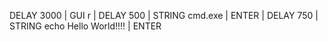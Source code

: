 DELAY 3000 |
 GUI r |
 DELAY 500 |
 STRING cmd.exe |
 ENTER |
 DELAY 750 |
 STRING echo Hello World!!!! |
 ENTER